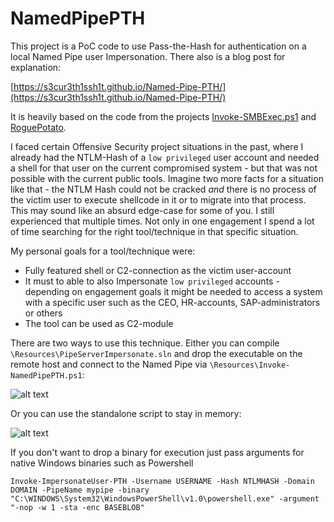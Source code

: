# NamedPipePTH

This project is a PoC code to use Pass-the-Hash for authentication on a local Named Pipe user Impersonation. There also is a blog post for explanation:

[https://s3cur3th1ssh1t.github.io/Named-Pipe-PTH/](https://s3cur3th1ssh1t.github.io/Named-Pipe-PTH/)

It is heavily based on the code from the projects [Invoke-SMBExec.ps1](https://github.com/Kevin-Robertson/Invoke-TheHash/blob/master/Invoke-SMBExec.ps1) and [RoguePotato](https://github.com/antonioCoco/RoguePotato).

I faced certain Offensive Security project situations in the past, where I already had the NTLM-Hash of a `low privileged` user account and needed a shell for that user on the current compromised system - but that was not possible with the current public tools. Imagine two more facts for a situation like that - the NTLM Hash could not be cracked *and* there is no process of the victim user to execute shellcode in it or to migrate into that process. This may sound like an absurd edge-case for some of you. I still experienced that multiple times. Not only in one engagement I spend a lot of time searching for the right tool/technique in that specific situation.

My personal goals for a tool/technique were:

* Fully featured shell or C2-connection as the victim user-account
* It must to able to also Impersonate `low privileged` accounts - depending on engagement goals it might be needed to access a system with a specific user such as the CEO, HR-accounts, SAP-administrators or others
* The tool can be used as C2-module

There are two ways to use this technique. Either you can compile `\Resources\PipeServerImpersonate.sln` and drop the executable on the remote host and connect to the Named Pipe via `\Resources\Invoke-NamedPipePTH.ps1`:

![alt text](https://github.com/S3cur3Th1sSh1t/NamedPipePTH/blob/main/Resources/Example1.JPG?raw=true)

Or you can use the standalone script to stay in memory:

![alt text](https://github.com/S3cur3Th1sSh1t/NamedPipePTH/blob/main/Resources/Example2.JPG?raw=true)

If you don't want to drop a binary for execution just pass arguments for native Windows binaries such as Powershell

`Invoke-ImpersonateUser-PTH -Username USERNAME -Hash NTLMHASH -Domain DOMAIN -PipeName mypipe -binary "C:\WINDOWS\System32\WindowsPowerShell\v1.0\powershell.exe" -argument "-nop -w 1 -sta -enc BASEBLOB"`